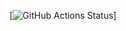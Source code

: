 [![GitHub Actions Status](https://github.com/bhos-qa/l2-github-actions-m1r3x/actions/workflows/blank.yml/badge.svg?branch=feature/lab2)]
